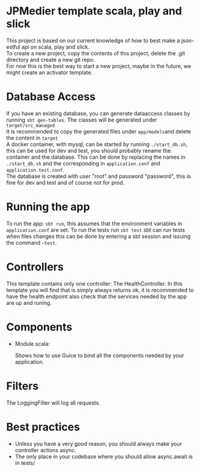 JPMedier template scala, play and slick
=================================

This project is based on our current knowledge of how to best make a json-estful api on scala, play and slick.  
To create a new project, copy the contents of this project, delete the .git directory and create a new git repo.  
For now this is the best way to start a new project, maybe in the future, we might create an activator template.  

Database Access
===============
If you have an existing database, you can generate dataaccess classes by running `sbt gen-tables`. The classes will be generated under `target/src_managed`  
It is recommended to copy the generated files under `app/models`and delete the content in `target`  
A docker container, with mysql, can be started by running `./start_db.sh`, this can be used for dev and test, you should probably rename the container and the database. This can be done by replacing the names in `./start_db.sh` and the corresponding in `application.conf` and `application.test.conf`.  
The database is created with user "root" and password "password", this is fine for dev and test and of course not for prod.

Running the app
===============

To run the app: `sbt run`, this assumes that the environment variables in `application.conf` are set.
To run the tests run `sbt test` sbt can run tests when files changes this can be done by entering a sbt session and issuing the command `~test`.   

Controllers
===========

This template contains only one controller: The HealthController.
In this template you will find that is simply always returns ok, it is recommended to have the health endpoint also check that the services needed by the app are up and runing.


Components
==========

- Module.scala:

  Shows how to use Guice to bind all the components needed by your application.

Filters
=======
The LoggingFilter will log all requests.
 
Best practices
===============
 - Unless you have a very good reason, you should always make your controller actions async.
 - The only place in your codebase where you should allow async.await is in tests/
 
